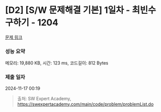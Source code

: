 # [D2] [S/W 문제해결 기본] 1일차 - 최빈수 구하기 - 1204 

[문제 링크](https://swexpertacademy.com/main/code/problem/problemDetail.do?contestProbId=AV13zo1KAAACFAYh) 

### 성능 요약

메모리: 19,880 KB, 시간: 123 ms, 코드길이: 812 Bytes

### 제출 일자

2024-11-17 00:19



> 출처: SW Expert Academy, https://swexpertacademy.com/main/code/problem/problemList.do